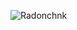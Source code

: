
<p><img align="center" src="https://github-readme-stats.vercel.app/api/top-langs?username=Radonchnk&show_icons=true&locale=en&layout=compact" alt="Radonchnk" /></p>
